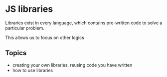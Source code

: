 # JS libraries

Libraries exist in every language, which contains pre-written code to solve a particular problem.

This allows us to focus on other logics

## Topics

- creating your own libraries, reusing code you have written
- how to use libraries
